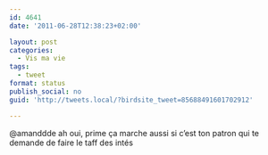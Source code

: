 ```yaml
---
id: 4641
date: '2011-06-28T12:38:23+02:00'

layout: post
categories:
  - Vis ma vie
tags:
  - tweet
format: status
publish_social: no
guid: 'http://tweets.local/?birdsite_tweet=85688491601702912'

---
```


@amanddde ah oui, prime ça marche aussi si c’est ton patron qui te demande de faire le taff des intés